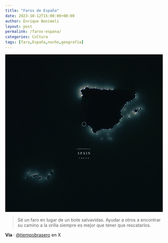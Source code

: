 ```yaml
---
title: "Faros de España"
date: 2023-10-12T15:00:00+00:00
author: Enrique Benimeli
layout: post
permalink: /faros-espana/
categories: Cultura
tags: [faro,España,noche,geografía]
---
```


[![image](assets/images/posts/2023/10/faros_es.jpeg)](https://twitter.com/tiempobrasero/status/1710203442373796046)

> Sé un faro en lugar de un bote salvavidas. Ayudar a otros a encontrar su camino a la orilla siempre es mejor que tener que rescatarlos.

**Vía** · [@tiempobrasero](https://twitter.com/tiempobrasero/status/1710203442373796046) en X
